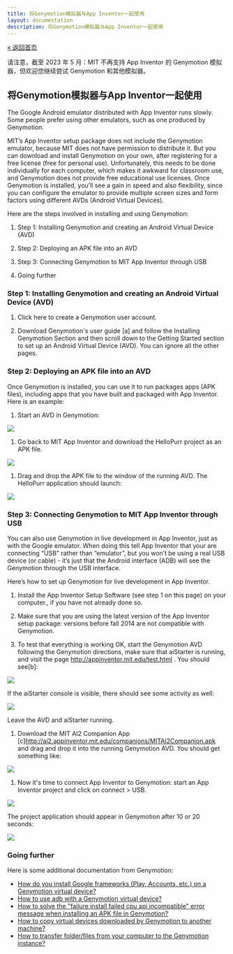 ```yaml
---
title: 将Genymotion模拟器与App Inventor一起使用
layout: documentation
description: 将Genymotion模拟器与App Inventor一起使用
---
```


[&laquo; 返回首页](index.html)

请注意，截至 2023 年 5 月：MIT 不再支持 App Inventor 的 Genymotion 模拟器，但欢迎您继续尝试 Genymotion 和其他模拟器。

## 将Genymotion模拟器与App Inventor一起使用

The Google Android emulator distributed with App Inventor runs slowly.  Some people prefer using other emulators, such as one produced by Genymotion.


MIT’s App Inventor setup package does not include the Genymotion emulator, because MIT does not have permission to distribute it.   But you can download and install Genymotion on your own, after registering for a free license (free for personal use).   Unfortunately, this needs to be done individually  for each computer, which makes it awkward for classroom use, and Genymotion does not provide free educational use licenses.  Once Genymotion is installed, you’ll see a gain in speed and also flexibility, since you can configure the emulator to provide multiple screen sizes and form factors using different AVDs (Android Virtual Devices).


Here are the steps involved in installing and using Genymotion:


1. Step 1: Installing Genymotion and creating an Android Virtual Device (AVD)

1. Step 2: Deploying an APK file into an AVD

1. Step 3: Connecting Genymotion to MIT App Inventor through USB

1. Going further

### Step 1: Installing Genymotion and creating an Android Virtual Device (AVD)

1. Click here to create a Genymotion user account.

1. Download Genymotion's user guide [a] and follow the Installing Genymotion Section and then scroll down to the Getting Started section to set up an Android Virtual Device (AVD). You can ignore all the other pages.

### Step 2: Deploying an APK file into an AVD
Once Genymotion is installed, you can use it to run packages apps (APK files), including apps that you have built and packaged with App Inventor.  Here is an example:


1. Start an AVD in Genymotion:
        
  ![](images/genymotion-image9.png)

1. Go back to MIT App Inventor and download the HelloPurr project as an APK file.

  ![](images/genymotion-image1.png)

1. Drag and drop the APK file to the window of the running AVD. The HelloPurr application should launch:

  ![](images/genymotion-image5.png)

### Step 3: Connecting Genymotion to MIT App Inventor through USB
You can also use Genymotion in live development in App Inventor, just as with the Google emulator.  When doing this tell  App Inventor that your are connecting “USB” rather than “emulator”, but you won’t be using a real USB device (or cable) - it’s just that the Android interface (ADB) will see the Genymotion through the USB interface.    


Here’s how to set up Genymotion for live development in App Inventor.


1. Install the App Inventor Setup Software (see step 1 on this page) on your computer., if you have not already done so.

1. Make sure that you are using the latest version of the App Inventor setup package:  versions before fall 2014 are not compatible with Genymotion.

1. To test that everything is working OK, start the Genymotion AVD following the Genymotion directions, make sure that  aiStarter is running, and visit the page http://appinventor.mit.edu/test.html . You should see[b]:

  ![](images/genymotion-image6.png)

  If the aiStarter console is visible, there should see some activity as well:

  ![](images/genymotion-image2.png)

  Leave the AVD and aiStarter running.


1. Download the MIT AI2 Companion App [c]http://ai2.appinventor.mit.edu/companions/MITAI2Companion.apk and drag and drop it into the running Genymotion AVD. You should get something like:

  ![](images/genymotion-image3.png)

1. Now it's time to connect App Inventor to Genymotion: start an App Inventor project and  click on connect > USB.

  ![](images/genymotion-image8.png)

  The project application should appear in Genymotion after 10 or 20 seconds:

![](images/genymotion-image7.png)

### Going further
Here is some additional documentation from Genymotion:

<ul class="c5 lst-kix_i5lb564h5en9-0 start"><li class="c0 c7 li-bullet-0"><span class="c13 c10"><a class="c3" href="https://www.google.com/url?q=http://stackoverflow.com/a/20013322/395857&amp;sa=D&amp;source=editors&amp;ust=1692258966348971&amp;usg=AOvVaw1i96u0eZEJQkZEiuDfIhVj">How do you install Google frameworks (Play, Accounts, etc.) on a Genymotion virtual device?</a></span></li><li class="c0 c7 li-bullet-0"><span class="c13 c10"><a class="c3" href="https://www.google.com/url?q=http://stackoverflow.com/a/17530410/395857&amp;sa=D&amp;source=editors&amp;ust=1692258966349277&amp;usg=AOvVaw0Icvr_e-6KQAaHFL3CCTjr">How to use adb with a Genymotion virtual device?</a></span></li><li class="c0 c7 li-bullet-0"><span class="c13 c10"><a class="c3" href="https://www.google.com/url?q=http://stackoverflow.com/a/24076795/395857&amp;sa=D&amp;source=editors&amp;ust=1692258966349492&amp;usg=AOvVaw35ppef-ncj8dYTeu0LrCMR">How to solve the "failure install failed cpu api incompatible" error message when installing an APK file in Genymotion?</a></span></li><li class="c0 c7 li-bullet-0"><span class="c13 c10"><a class="c3" href="https://www.google.com/url?q=http://stackoverflow.com/q/17538686/395857&amp;sa=D&amp;source=editors&amp;ust=1692258966349687&amp;usg=AOvVaw1mcUrNleb4EPzIGuzRuGpl">How to copy virtual devices downloaded by Genymotion to another machine?</a></span></li><li class="c0 c7 li-bullet-0"><span class="c13 c10"><a class="c3" href="https://www.google.com/url?q=http://stackoverflow.com/a/22803803/395857&amp;sa=D&amp;source=editors&amp;ust=1692258966349888&amp;usg=AOvVaw17tgwLzaeADOpLHt6vWUh-">How to transfer folder/files from your computer to the Genymotion instance?</a></span></li></ul>

